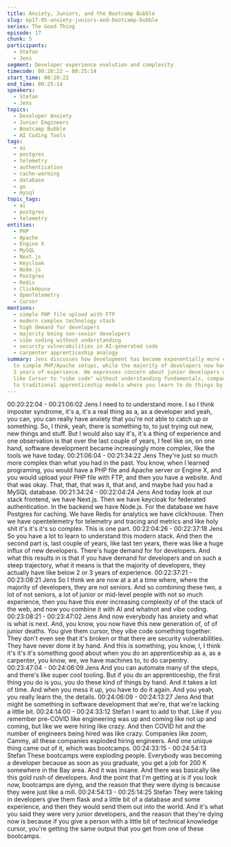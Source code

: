 ```yaml
---
title: Anxiety, Juniors, and the Bootcamp Bubble
slug: ep17-05-anxiety-juniors-and-bootcamp-bubble
series: The Good Thing
episode: 17
chunk: 5
participants:
  - Stefan
  - Jens
segment: Developer experience evolution and complexity
timecode: 00:20:22 – 00:25:14
start_time: 00:20:22
end_time: 00:25:14
speakers:
  - Stefan
  - Jens
topics:
  - Developer Anxiety
  - Junior Engineers
  - Bootcamp Bubble
  - AI Coding Tools
tags:
  - ai
  - postgres
  - telemetry
  - authentication
  - cache-warming
  - database
  - go
  - mysql
topic_tags:
  - ai
  - postgres
  - telemetry
entities:
  - PHP
  - Apache
  - Engine X
  - MySQL
  - Next.js
  - Keycloak
  - Node.js
  - Postgres
  - Redis
  - ClickHouse
  - OpenTelemetry
  - Cursor
mentions:
  - simple PHP file upload with FTP
  - modern complex technology stack
  - high demand for developers
  - majority being non-senior developers
  - vibe coding without understanding
  - security vulnerabilities in AI-generated code
  - carpenter apprenticeship analogy
summary: Jens discusses how development has become exponentially more complex compared
  to simple PHP/Apache setups, while the majority of developers now have less than
  3 years of experience. He expresses concern about junior developers using AI tools
  like Cursor to "vibe code" without understanding fundamentals, comparing it unfavorably
  to traditional apprenticeship models where you learn to do things by hand first.
---
```


00:20:22:04 - 00:21:06:02
Jens
I need to to understand more. I so I think imposter syndrome, it's a, it's a real thing as a, as a
developer and yeah, you can, you can really have anxiety that you're not able to catch up or
something. So, I think, yeah, there is something to, to just trying out new, new things and stuff.
But I would also say it's, it's a thing of experience and one observation is that over the last
couple of years, I feel like on, on one hand, software development became increasingly more
complex, like the tools we have today.
00:21:06:04 - 00:21:34:22
Jens
They're just so much more complex than what you had in the past. You know, when I learned
programing, you would have a PHP file and Apache server or Engine X, and you would upload
your PHP file with FTP, and then you have a website. And that was okay. That, that, that was it,
that and, and maybe had you had a MySQL database.
00:21:34:24 - 00:22:04:24
Jens
And today look at our stack frontend, we have Next.js. Then we have keycloak for federated
authentication. In the backend we have Node.js. For the database we have Postgres for
caching. We have Redis for analytics we have clickhouse. Then we have opentelemetry for
telemetry and tracing and metrics and like holy shit it's it's it's so complex. This is one part.
00:22:04:26 - 00:22:37:18
Jens
So you have a lot to learn to understand this modern stack. And then the second part is, last
couple of years, like last ten years, there was like a huge influx of new developers. There's huge
demand for for developers. And what this results in is that if you have demand for developers
and on such a steep trajectory, what it means is that the majority of developers, they actually
have like below 2 or 3 years of experience.
00:22:37:21 - 00:23:08:21
Jens
So I think we are now at a at a time where, where the majority of developers, they are not
seniors. And so combining these two, a lot of not seniors, a lot of junior or mid-level people with
not so much experience, then you have this ever increasing complexity of of the stack of the
web, and now you combine it with AI and whatnot and vibe coding.
00:23:08:21 - 00:23:47:02
Jens
And now everybody has anxiety and what is what is next. And, you know, you now have this
new generation of, of of junior deaths. You give them cursor, they vibe code something together.
They don't even see that it's broken or that there are security vulnerabilities. They have never
done it by hand. And this is something, you know, I, I think it's it's it's something good about
when you do an apprenticeship as a, as a carpenter, you know, we, we have machines to, to do
carpentry.
00:23:47:04 - 00:24:06:09
Jens
And you can automate many of the steps, and there's like super cool tooling. But if you do an
apprenticeship, the first thing you do is you, you do these kind of things by hand. And it takes a
lot of time. And when you mess it up, you have to do it again. And you yeah, you really learn the,
the details.
00:24:06:09 - 00:24:13:27
Jens
And that might be something in software development that we're, that we're lacking a little bit.
00:24:14:00 - 00:24:33:12
Stefan
I want to add to that. Like if you remember pre-COVID like engineering was up and coming like
not up and coming, but like we were hiring like crazy. And then COVID hit and the number of
engineers being hired was like crazy. Companies like zoom, Cammy, all these companies
exploded hiring engineers. And one unique thing came out of it, which was bootcamps.
00:24:33:15 - 00:24:54:13
Stefan
These bootcamps were exploding people. Everybody was becoming a developer because as
soon as you graduate, you get a job for 200 K somewhere in the Bay area. And it was insane.
And there was basically like this gold rush of developers. And the point that I'm getting at is if
you look now, bootcamps are dying, and the reason that they were dying is because they were
just like a mill.
00:24:54:13 - 00:25:14:25
Stefan
They were taking in developers give them flask and a little bit of a database and some
experience, and then they would send them out into the world. And it's what you said they were
very junior developers, and the reason that they're dying now is because if you give a person
with a little bit of technical knowledge cursor, you're getting the same output that you get from
one of these bootcamps.
